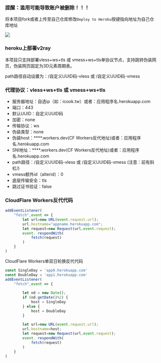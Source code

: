 ﻿### 提醒：滥用可能导致账户被删除！！！ 

将本项目fork或者上传至自己仓库修改`Deploy to Heroku`按键指向地址为自己仓库地址

[![](https://www.herokucdn.com/deploy/button.png)](https://heroku.com/deploy?template=https://github.com/3rwe3htrscsd/new)

### heroku上部署v2ray

本项目只支持部署vless+ws+tls 或 vmess+ws+tls单协议节点，支持跳转伪装网页，伪装网页固定为3D元素周期表。

path路径自动设置为：/自定义UUID码-vless 或 /自定义UUID码-vmess


### 代理协议：vless+ws+tls 或 vmess+ws+tls
* 服务器地址：自选ip（如：icook.tw）或者：应用程序名.herokuapp.com
* 端口：443
* 默认UUID：自定义UUID码 
* 加密：none
* 传输协议：ws
* 伪装类型：none
* 伪装host：****.workers.dev(CF Workers反代地址)或者：应用程序名.herokuapp.com
* SNI地址：****.workers.dev(CF Workers反代地址)或者：应用程序名.herokuapp.com
* path路径：/自定义UUID码-vless 或 /自定义UUID码-vmess    (注意：前有斜杠/)
* vmess额外id（alterid）：0
* 底层传输安全：tls
* 跳过证书验证：false

### CloudFlare Workers反代代码
```js
addEventListener(
    "fetch",event => {
        let url=new URL(event.request.url);
        url.hostname="appname.herokuapp.com";
        let request=new Request(url,event.request);
        event. respondWith(
            fetch(request)
        )
    }
)
```
<summary>CloudFlare Workers单双日轮换反代代码</summary>

```js
const SingleDay = 'app0.herokuapp.com'
const DoubleDay = 'app1.herokuapp.com'
addEventListener(
    "fetch",event => {
    
        let nd = new Date();
        if (nd.getDate()%2) {
            host = SingleDay
        } else {
            host = DoubleDay
        }
        
        let url=new URL(event.request.url);
        url.hostname=host;
        let request=new Request(url,event.request);
        event. respondWith(
            fetch(request)
        )
    }
)
```
</details>
